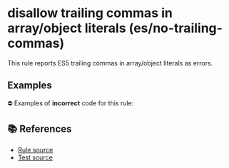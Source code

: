 # disallow trailing commas in array/object literals (es/no-trailing-commas)

This rule reports ES5 trailing commas in array/object literals as errors.

## Examples

⛔ Examples of **incorrect** code for this rule:

<eslint-playground type="bad" code="/*eslint es/no-trailing-commas: error */
var a = [1, 2,]
var b = { x: 1, y: 2, }
" />

## 📚 References

- [Rule source](https://github.com/mysticatea/eslint-plugin-es/blob/v1.3.0/lib/rules/no-trailing-commas.js)
- [Test source](https://github.com/mysticatea/eslint-plugin-es/blob/v1.3.0/tests/lib/rules/no-trailing-commas.js)
